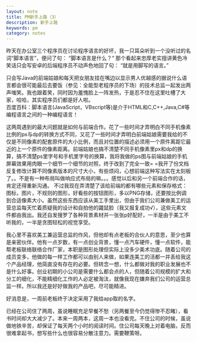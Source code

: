 ```yaml
---
layout: note
title: PM新手上路（3）
description: 新手上路
keywords: pm
category: notes
---
```

昨天在办公室三个程序员在讨论程序语言的好坏，我一只耳朵听到一个没听过的名词“脚本语言”，便问了句：
       “脚本语言是什么？“
        那个看起来忠厚老实擅讲黄色冷笑话只会写安卓的后端程序员不动声色地回了句：
      “就是用脚写的语言。”   
      
只会写Java的前端姑娘和每天把女朋友挂在嘴边以显示男人优越感的据说什么语言都会很可能最后去要饭（参见：全能型老程序员的下场）的技术总监一起发出两声嗤笑。我也跟着笑，同时因为羞愧脸上一阵发热，于是忍不住在这里吐槽了大家，哈哈，其实程序员们都是好人啦。    
百度百科：脚本语言(JavaScript，VBscript等)是介于HTML和C,C++,Java,C#等编程语言之间的一种编程语言！   

这两周遇到的最大问题就是如何与前端合作。花了一些时间才弄明白不同手机像素比例的px与dp的转换方式不同，又花了一些时间才弄明白前端姑娘需要我给的不仅是不同像素的配套原件的大小比例，而且对位置的描述必须用一个原件离距它最近的上一个原件的像素距离。前端姑娘也搞不清楚不同手机像素里px和dp的换算，搞不清楚ps里字号和手机里字号的换算，我将我做的ps图与前端姑娘的手机屏幕效果用肉眼一个细节一个细节的对照，终于改到了完全一致= =我开了份文档反复修改计算不同像素版本的尺寸大小，有些烦闷，心想前端这种写法实在太刻板了。。不是有一种布局叫做响应式布局的嘛。。。感觉以后和另一个前端合作的话，肯定还得重新沟通。
不过我现在弄清楚了该给前端的都有哪些元素和保存格式：图标，图片，不规则的图形，好看些的按钮图形，多以PNG存储，还要按比例调到合适像素大小。虽然这些东西应该从美工手里出，但由于我们公司兼做美工的运营总监每天忙着质疑我的设计和自拍他的鼹鼠脸（我又报复成功√），这些元素文件都由我出。我还自发搜罗了各种背景素材并一张张p好配好，一半是由于美工不听我的，一半是贪图轻松的视觉享受。    

我心里不喜欢美工兼运营总监的作风，但他却有点老板的合伙人的意思，至少也算是亲密伙伴。他有一点岁数，有一点创业背景，懂一点汽车硬件，懂一点软件，能帮老板联络联络合作厂家，本职是图形处理但实际上没多少美术功底。随着公司的成员变多，他做的每一样工作都可以由别人来做，如果连美工的活都一并丢给我这个产品经理，他简直没有存在的必要。但转念一想，什么都做对我的职业发展也不是什么好事。创业初期的小公司是需要什么都会点的人，但随着公司规模的扩大和分工的细化，不能精细化工作的人必定被淘汰，就像我现在嫌弃我们公司的运营总监一样。所以我还是好好做我的产品吧，尽可能精进。   

好消息是，一周前老板终于决定采用了我给app取的名字。

已经在公司住了两周，虽说睡眠充足早餐不愁（另两餐至今仍觉得惨不忍睹），看书时间却大大减少了。本来一周两本，这周一本也没看完。不住公司的时候，虽说做地铁辛苦，却保证了每天两个小时的阅读时间。住公司每天晚上对着电脑，反而很难拿起书，想写些什么也很容易分散注意力。需要鞭策呀。